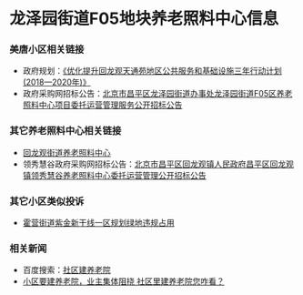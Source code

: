 # 龙泽园街道F05地块养老照料中心信息

### 美唐小区相关链接

- 政府规划：<a href="http://www.bjchp.gov.cn/cpqzf/xxgk2671/ghjh/4962895/index.html" target="_blank">《优化提升回龙观天通苑地区公共服务和基础设施三年行动计划(2018—2020年)》</a>
- 政府采购网招标公告：<a href="http://www.ccgp.gov.cn/cggg/dfgg/gkzb/202001/t20200102_13695894.htm" target="_blank">北京市昌平区龙泽园街道办事处龙泽园街道F05区养老照料中心项目委托运营管理服务公开招标公告</a>

### 其它养老照料中心相关链接

- <a href="http://ljlaonian.com/Agency_body.asp?id=1304&qx=161" target="_blank">回龙观街道养老照料中心</a>
- 领秀慧谷政府采购网招标公告：<a href="http://www.ccgp.gov.cn/cggg/dfgg/gkzb/201812/t20181224_11405381.htm" target="_blank">北京市昌平区回龙观镇人民政府昌平区回龙观镇领秀慧谷养老照料中心委托运营管理公开招标公告</a>

### 其它小区类似投诉

- <a href="http://liuyan.people.com.cn/threads/content?tid=7255815" target="_blank">霍营街道紫金新干线一区规划绿地违规占用</a>

### 相关新闻

- 百度搜索：<a href="https://www.baidu.com/s?wd=%E7%A4%BE%E5%8C%BA%E5%BB%BA%E5%85%BB%E8%80%81%E9%99%A2" target="_blank">社区建养老院</a>
- <a href="https://m.sohu.com/a/249722890_367767/?pvid=000115_3w_a" target="_blank">小区要建养老院，业主集体阻挠 社区里建养老院您咋看？</a>
